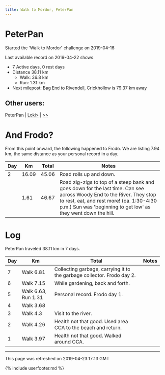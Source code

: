 ```yaml
---
title: Walk to Mordor, PeterPan
---
```


# PeterPan

Started the 'Walk to Mordor' challenge on 2019-04-16

Last available record on 2019-04-22 shows
* 7 Active days, 0 rest days
* Distance 38.11 km
  * Walk: 36.8 km
  * Run: 1.31 km
* Next milepost: Bag End to Rivendell, Crickhollow is 79.37 km away

## Other users:

PeterPan \| [Loki\>](Loki.md) \| [\>\>](Loki.md)

# And Frodo?
From this point onward, the following happened to Frodo.
We are listing 7.94 km, the same distance as your personal record in a day.

| Day | Km | Total | Notes |
| --- | --- | --- | --- |
| 2 | 16.09 | 45.06 | Road rolls up and down. |
|   | 1.61 | 46.67 | Road zig-zigs to top of a steep bank and goes down for the last time. Can see across Woody End to the River. They stop to rest, eat, and rest more! (ca. 1:30-4:30 p.m.) Sun was 'beginning to get low' as they went down the hill. |


# Log

PeterPan traveled 38.11 km in 7 days.

| Day | Km | Total | Notes |
| --- | --- | --- | --- |
 | 7 | Walk 6.81 | Collecting garbage, carrying it to the garbage collector. Frodo day 2. |
 | 6 | Walk 7.15 | While gardening, back and forth.  |
 | 5 | Walk 6.63, Run 1.31 | Personal record. Frodo day 1. |
 | 4 | Walk 3.68 |  |
 | 3 | Walk 4.3 | Visit to the river.  |
 | 2 | Walk 4.26 | Health not that good. Used area CCA to the beach and return.  |
 | 1 | Walk 3.97 | Health not that good. Walked around CCA.  |

---
This page was refreshed on 2019-04-23 17:13 GMT

{% include userfooter.md %}
